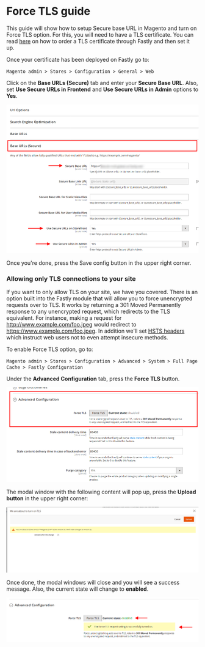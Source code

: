 # Force TLS guide

This guide will show how to setup Secure base URL in Magento and turn on Force TLS option. 
For this, you will need to have a TLS certificate. You can read [here](https://docs.fastly.com/en/guides/security#_tls)
on how to order a TLS certificate through Fastly and then set it up.
 
Once your certificate has been deployed on Fastly go to:

```
Magento admin > Stores > Configuration > General > Web
```

Click on the **Base URLs (Secure)** tab and enter your **Secure Base URL**. Also, set **Use Secure URLs in Frontend** and **Use Secure URLs in Admin** options to **Yes**.

![Secure URL](../images/guides/force-tls/secure-url.png "Secure URL")
 
Once you're done, press the Save config button in the upper right corner.

### Allowing only TLS connections to your site

If you want to only allow TLS on your site, we have you covered. 
There is an option built into the Fastly module that will allow you to force unencrypted requests over to TLS.
It works by returning a 301 Moved Permanently response to any unencrypted request, which redirects to the TLS equivalent.
For instance, making a request for http://www.example.com/foo.jpeg would redirect to https://www.example.com/foo.jpeg.
In addition we'll set [HSTS headers](https://developer.mozilla.org/en-US/docs/Web/HTTP/Headers/Strict-Transport-Security)
which instruct web users not to even attempt insecure methods.

To enable Force TLS option, go to:

```
Magento admin > Stores > Configuration > Advanced > System > Full Page Cache > Fastly Configuration
```

Under the **Advanced Configuration** tab, press the **Force TLS** button. 

![Force TLS button](../images/guides/force-tls/force-tls.png "Force TLS button")

The modal window with the following content will pop up, press the **Upload button** in the upper right corner:

![Force TLS modal](../images/guides/force-tls/force-tls-modal.png "Force TLS modal")

Once done, the modal windows will close and you will see a success message. Also, the current state will change to **enabled**.

![Force TLS success](../images/guides/force-tls/force-tls-success.png "Success")



